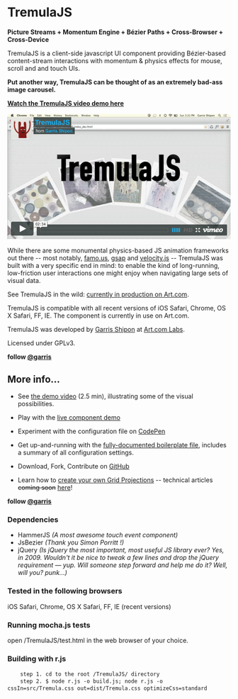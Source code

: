 # TremulaJS

**Picture Streams + Momentum Engine + Bézier Paths + Cross-Browser + Cross-Device**  

TremulaJS is a client-side javascript UI component providing Bézier-based content-stream interactions with momentum & physics effects for mouse, scroll and and touch UIs. 

**Put another way, TremulaJS can be thought of as an extremely bad-ass image carousel.**  

**[Watch the TremulaJS video demo here](https://vimeo.com/99481197)**  

<a href="https://vimeo.com/99481197">![tremula vimeo image](docs/vimeo.png)</a>

While there are some monumental physics-based JS animation frameworks out there -- most notably, [famo.us](http://famo.us), [gsap](http://greensock.com/gsap) and [velocity.js](http://velocityjs.org/) -- TremulaJS was built with a very specific end in mind: to enable the kind of long-running, low-friction user interactions one might enjoy when navigating large sets of visual data.

See TremulaJS in the wild: <a href="http://www.art.com/discover/keyword--gogh/posters.htm?searchstring=GOGH" title="TremulaJS on art.com" target="_blank">currently in production on Art.com</a>.

TremulaJS is compatible with all recent versions of iOS Safari, Chrome, OS X Safari, FF, IE. The component is currently in use on Art.com.

TremulaJS was developed by [Garris Shipon](http://garriss.wordpress.com/) at [Art.com Labs](http://art.com/).  

Licensed under GPLv3.

**follow [@garris](https://twitter.com/garris)**  

## More info...

- See [the demo video](https://vimeo.com/99481197) (2.5 min), illustrating some of the visual possibilities.  

- Play with the [live component demo](http://garris.github.com/TremulaJS)  

- Experiment with the configuration file on [CodePen](http://codepen.io/garris/pen/bevqG?editors=001)  

- Get up-and-running with the [fully-documented boilerplate file](https://gist.github.com/garris/2214de2100a4a67a2899), includes a summary of all configuration settings.  

- Download, Fork, Contribute on [GitHub](https://github.com/garris/TremulaJS.git)

- Learn how to <a href="http://davidwalsh.name/responsive-scalable-animations" title="Create your own TremulaJS grid projections" target="_blank">create your own Grid Projections</a> -- technical articles <del datetime="2014-09-17T19:09:40+00:00">coming soon</del> <a href="http://davidwalsh.name/responsive-scalable-animations" title="Create your own TremulaJS grid projections" target="_blank">here</a>!

**follow [@garris](https://twitter.com/garris)** 



### Dependencies

- HammerJS *(A most awesome touch event component)*
- JsBezier *(Thank you Simon Porritt !)*
- jQuery *(Is jQuery the most important, most useful JS library ever? Yes, in 2009. Wouldn't it be nice to tweak a few lines and drop the jQuery requirement — yup. Will someone step forward and help me do it? Well, will you? punk...)*

### Tested in the following browsers
iOS Safari, Chrome, OS X Safari, FF, IE (recent versions) 


### Running mocha.js tests
open /TremulaJS/test.html in the web browser of your choice.



### Building with r.js
		step 1. cd to the root /TremulaJS/ directory
		step 2. $ node r.js -o build.js; node r.js -o cssIn=src/Tremula.css out=dist/Tremula.css optimizeCss=standard
